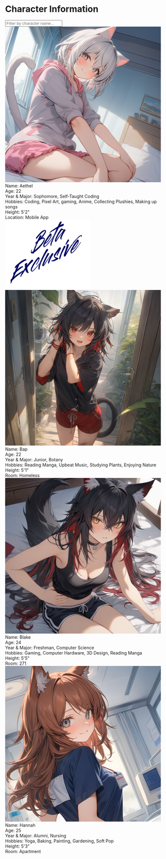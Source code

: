 # Character Information

<div class="character-search-container">
    <input type="text" id="characterSearchInput" placeholder="Filter by character name...">
</div>

<div class="character-grid">

<!-- Character Card Template 'Aethel' -->
<div class="character-id-card">
    <div class="id-card-content">
        <div class="id-profile-pic">
            <img src="https://raw.githubusercontent.com/FFFox-ST-Manager/Weylandpedia/main/idcards/aethel.png" alt="Aethel">
        </div>
        <div class="id-info id-name">
            <span class="id-label">Name:</span>
            <span class="id-value">Aethel</span>
        </div>
        <div class="id-info id-age">
            <span class="id-label">Age:</span>
            <span class="id-value">22</span>
        </div>
        <div class="id-info id-major">
            <span class="id-label">Year & Major:</span>
            <span class="id-value">Sophomore, Self-Taught Coding</span>
        </div>
        <div class="id-info id-hobbies">
            <span class="id-label">Hobbies:</span>
            <span class="id-value">Coding, Pixel Art, gaming, Anime, Collecting Plushies, Making up songs</span>
        </div>
        <div class="id-info id-sizes">
            <span class="id-label">Height:</span>
            <span class="id-value">5'2"</span>
        </div>
        <div class="id-info id-room">
            <span class="id-label">Location:</span>
            <span class="id-value">Mobile App</span>
        </div>
        <div class="id-signature">
            <img src="https://raw.githubusercontent.com/FFFox-ST-Manager/Weylandpedia/main/idcards/beta.png" alt="Beta Exclusive">
        </div>
    </div>
</div>

<div class="character-id-card">
    <div class="id-card-content">
        <div class="id-profile-pic">
            <img src="https://raw.githubusercontent.com/FFFox-ST-Manager/Weylandpedia/main/idcards/bap.png" alt="Bap">
        </div>
        <div class="id-info id-name">
            <span class="id-label">Name:</span>
            <span class="id-value">Bap</span>
        </div>
        <div class="id-info id-age">
            <span class="id-label">Age:</span>
            <span class="id-value">22</span>
        </div>
        <div class="id-info id-major">
            <span class="id-label">Year & Major:</span>
            <span class="id-value">Junior, Botany</span>
        </div>
        <div class="id-info id-hobbies">
            <span class="id-label">Hobbies:</span>
            <span class="id-value">Reading Manga, Upbeat Music, Studying Plants, Enjoying Nature</span>
        </div>
        <div class="id-info id-sizes">
            <span class="id-label">Height:</span>
            <span class="id-value">5'1"</span>
        </div>
        <div class="id-info id-room">
            <span class="id-label">Room:</span>
            <span class="id-value">Homeless</span>
        </div>
    </div>
</div>

<div class="character-id-card">
    <div class="id-card-content">
        <div class="id-profile-pic">
            <img src="https://raw.githubusercontent.com/FFFox-ST-Manager/Weylandpedia/main/idcards/blake.png" alt="Blake">
        </div>
        <div class="id-info id-name">
            <span class="id-label">Name:</span>
            <span class="id-value">Blake</span>
        </div>
        <div class="id-info id-age">
            <span class="id-label">Age:</span>
            <span class="id-value">24</span>
        </div>
        <div class="id-info id-major">
            <span class="id-label">Year & Major:</span>
            <span class="id-value">Freshman, Computer Science</span>
        </div>
        <div class="id-info id-hobbies">
            <span class="id-label">Hobbies:</span>
            <span class="id-value">Gaming, Computer Hardware, 3D Design, Reading Manga</span>
        </div>
        <div class="id-info id-sizes">
            <span class="id-label">Height:</span>
            <span class="id-value">5'5"</span>
        </div>
        <div class="id-info id-room">
            <span class="id-label">Room:</span>
            <span class="id-value">271</span>
        </div>
    </div>
</div>

<div class="character-id-card">
    <div class="id-card-content">
        <div class="id-profile-pic">
            <img src="https://raw.githubusercontent.com/FFFox-ST-Manager/Weylandpedia/main/idcards/hannah.png" alt="Hannah">
        </div>
        <div class="id-info id-name">
            <span class="id-label">Name:</span>
            <span class="id-value">Hannah</span>
        </div>
        <div class="id-info id-age">
            <span class="id-label">Age:</span>
            <span class="id-value">25</span>
        </div>
        <div class="id-info id-major">
            <span class="id-label">Year & Major:</span>
            <span class="id-value">Alumni, Nursing</span>
        </div>
        <div class="id-info id-hobbies">
            <span class="id-label">Hobbies:</span>
            <span class="id-value">Yoga, Baking, Painting, Gardening, Soft Pop</span>
        </div>
        <div class="id-info id-sizes">
            <span class="id-label">Height:</span>
            <span class="id-value">5'3"</span>
        </div>
        <div class="id-info id-room">
            <span class="id-label">Room:</span>
            <span class="id-value">Apartment</span>
        </div>
    </div>
</div>

</div>
